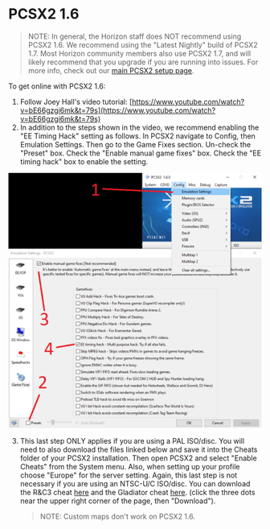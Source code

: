 # PCSX2 1.6

   > NOTE: In general, the Horizon staff does NOT recommend using PCSX2 1.6. We recommend using the "Latest Nightly" build of PCSX2 1.7. Most Horizon community members also use PCSX2 1.7, and will likely recommend that you upgrade if you are running into issues. For more info, check out our [main PCSX2 setup page](https://github.com/Horizon-Private-Server/horizon-wiki/tree/main/getting-online/pcsx2).

To get online with PCSX2 1.6:

1. Follow Joey Hall's video tutorial: [https://www.youtube.com/watch?v=bE66gzgi6mk&t=79s](https://www.youtube.com/watch?v=bE66gzgi6mk&t=79s)
2. In addition to the steps shown in the video, we recommend enabling the "EE Timing Hack" setting as follows. In PCSX2 navigate to Config, then Emulation Settings. Then go to the Game Fixes section. Un-check the "Preset" box. Check the "Enable manual game fixes" box. Check the "EE timing hack" box to enable the setting. 

![img](/assets/pcsx2/emulation_settings.png)

3. This last step ONLY applies if you are using a PAL ISO/disc. You will need to also download the files linked below and save it into the Cheats folder of your PCSX2 installation. Then open PCSX2 and select "Enable Cheats" from the System menu. Also, when setting up your profile choose "Europe" for the server setting. Again, this last step is not necessary if you are using an NTSC-U/C ISO/disc. You can download the R&C3 cheat [here](/assets/cheats/17125698.pnach) and the Gladiator cheat [here](/assets/cheats/D697D204.pnach). (click the three dots near the upper right corner of the page, then "Download").

   > NOTE: Custom maps don't work on PCSX2 1.6.
